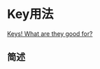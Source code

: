 # Key用法

[Keys! What are they good for?](https://medium.com/flutter/keys-what-are-they-good-for-13cb51742e7d)

## 简述

